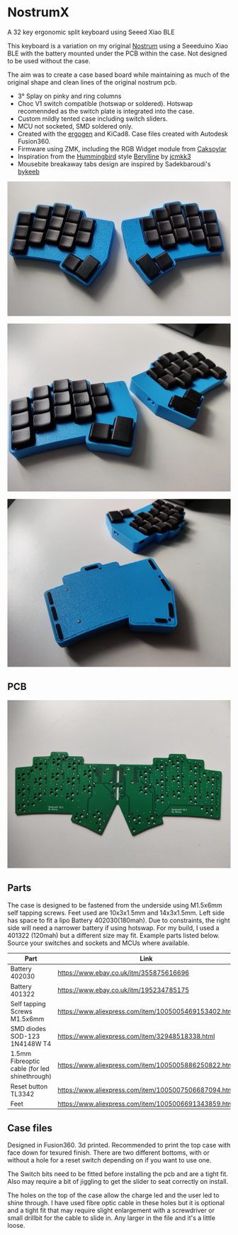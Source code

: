 # NostrumX
A 32 key ergonomic split keyboard using Seeed Xiao BLE

This keyboard is a variation on my original [Nostrum](https://github.com/bennytrouser/nostrum) using a Seeeduino Xiao BLE with the battery mounted under the PCB within the case. Not designed to be used without the case.

The aim was to create a case based board while maintaining as much of the original shape and clean lines of the original nostrum pcb. 

- 3° Splay on pinky and ring columns
- Choc V1 switch compatible (hotswap or soldered). Hotswap recomennded as the switch plate is integrated into the case.
- Custom mildly tented case including switch sliders.
- MCU not socketed, SMD soldered only.
- Created with the [ergogen](https://github.com/ergogen/ergogen) and KiCad8. Case files created with Autodesk Fusion360.
- Firmware using ZMK, including the RGB Widget module from [Caksoylar](https://github.com/caksoylar/zmk-rgbled-widget)
- Inspiration from the [Hummingbird](https://github.com/PJE66/hummingbird) style [Berylline](https://github.com/jcmkk3/trochilidae#berylline) by [jcmkk3](https://github.com/jcmkk3)
- Mousebite breakaway tabs design are inspired by Sadekbaroudi's [bykeeb](https://github.com/sadekbaroudi/bykeeb)

![](Images/Top.jpg)

![](Images/Angle.jpg)

![](Images/Base.jpg)

## PCB
![](Images/PCB.jpg)

## Parts
The case is designed to be fastened from the underside using M1.5x6mm self tapping screws. Feet used are 10x3x1.5mm and 14x3x1.5mm. Left side has space to fit a lipo Battery 402030(180mah). Due to constraints, the right side will need a narrower battery if using hotswap. For my build, I used a 401322 (120mah) but a different size may fit. Example parts listed below. Source your switches and sockets and MCUs where available.

| Part  | Link |
| ------------- | ------------- |
| Battery 402030 | https://www.ebay.co.uk/itm/355875616696 |
| Battery 401322 | https://www.ebay.co.uk/itm/195234785175 |
| Self tapping Screws M1.5x6mm | https://www.aliexpress.com/item/1005005469153402.html |
| SMD diodes SOD-123 1N4148W T4 | https://www.aliexpress.com/item/32948518338.html |
| 1.5mm Fibreoptic cable (for led shinethrough) | https://www.aliexpress.com/item/1005005886250822.html |
| Reset button TL3342 | https://www.aliexpress.com/item/1005007506687094.html |
| Feet | https://www.aliexpress.com/item/1005006691343859.html |

## Case files
Designed in Fusion360. 3d printed. Recommended to print the top case with face down for texured finish. There are two different bottoms, with or without a hole for a reset switch depending on if you want to use one.

The Switch bits need to be fitted before installing the pcb and are a tight fit. Also may require a bit of jiggling to get the slider to seat correctly on install.

The holes on the top of the case allow the charge led and the user led to shine through. I have used fibre optic cable in these holes but it is optional and a tight fit that may require slight enlargement with a screwdriver or small drillbit for the cable to slide in. Any larger in the file and it's a little loose.